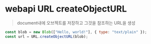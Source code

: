# webapi URL createObjectURL

> document내에 오브젝트를 저장하고 그것을 참조하는 URL을 생성

```js
const blob = new Blob(["Hello, world!"], { type: "text/plain" });
const url = URL.createObjectURL(blob);
```
